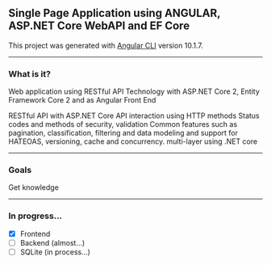 <h2>Single Page Application using ANGULAR, ASP.NET Core WebAPI and EF Core</h2>

This project was generated with [Angular CLI](https://github.com/angular/angular-cli) version 10.1.7.

<hr/>

<h3> What is it?</h3>

Web application using RESTful API Technology with ASP.NET Core 2, Entity Framework Core 2 and as Angular Front End

RESTful API with ASP.NET Core
API interaction using HTTP methods
Status codes and methods of security, validation
Common features such as pagination, classification, filtering and data modeling and support for HATEOAS, versioning, cache and concurrency.
multi-layer using .NET core

<hr/>

<h3> Goals</h3>

Get knowledge

<hr/>

<h3> In progress...</h3>

- [X] Frontend    
- [ ] Backend (almost...)
- [ ] SQLite (in process...)
